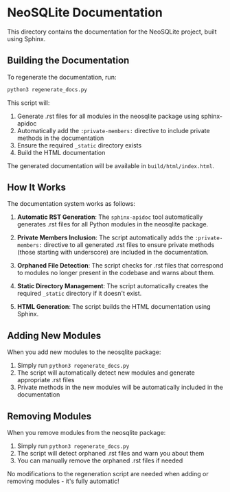 # NeoSQLite Documentation

This directory contains the documentation for the NeoSQLite project, built using Sphinx.

## Building the Documentation

To regenerate the documentation, run:

```bash
python3 regenerate_docs.py
```

This script will:

1. Generate .rst files for all modules in the neosqlite package using sphinx-apidoc
2. Automatically add the `:private-members:` directive to include private methods in the documentation
3. Ensure the required `_static` directory exists
4. Build the HTML documentation

The generated documentation will be available in `build/html/index.html`.

## How It Works

The documentation system works as follows:

1. **Automatic RST Generation**: The `sphinx-apidoc` tool automatically generates .rst files for all Python modules in the neosqlite package.

2. **Private Members Inclusion**: The script automatically adds the `:private-members:` directive to all generated .rst files to ensure private methods (those starting with underscore) are included in the documentation.

3. **Orphaned File Detection**: The script checks for .rst files that correspond to modules no longer present in the codebase and warns about them.

4. **Static Directory Management**: The script automatically creates the required `_static` directory if it doesn't exist.

5. **HTML Generation**: The script builds the HTML documentation using Sphinx.

## Adding New Modules

When you add new modules to the neosqlite package:

1. Simply run `python3 regenerate_docs.py`
2. The script will automatically detect new modules and generate appropriate .rst files
3. Private methods in the new modules will be automatically included in the documentation

## Removing Modules

When you remove modules from the neosqlite package:

1. Simply run `python3 regenerate_docs.py`
2. The script will detect orphaned .rst files and warn you about them
3. You can manually remove the orphaned .rst files if needed

No modifications to the regeneration script are needed when adding or removing modules - it's fully automatic!